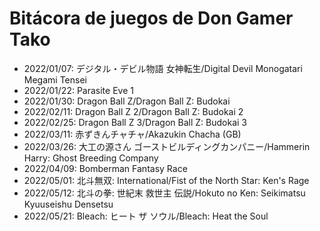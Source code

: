 # Bitácora de juegos de Don Gamer Tako
- 2022/01/07: デジタル・デビル物語 女神転生/Digital Devil Monogatari Megami Tensei
- 2022/01/22: Parasite Eve 1
- 2022/01/30: Dragon Ball Z/Dragon Ball Z: Budokai
- 2022/02/11: Dragon Ball Z 2/Dragon Ball Z: Budokai 2
- 2022/02/25: Dragon Ball Z 3/Dragon Ball Z: Budokai 3
- 2022/03/11: 赤ずきんチャチャ/Akazukin Chacha (GB)
- 2022/03/26: 大工の源さん ゴーストビルディングカンパニー/Hammerin Harry: Ghost Breeding Company
- 2022/04/09: Bomberman Fantasy Race
- 2022/05/01: 北斗無双: International/Fist of the North Star: Ken's Rage
- 2022/05/12: 北斗の拳: 世紀末 救世主 伝説/Hokuto no Ken: Seikimatsu Kyuuseishu Densetsu
- 2022/05/21: Bleach: ヒート ザ ソウル/Bleach: Heat the Soul
